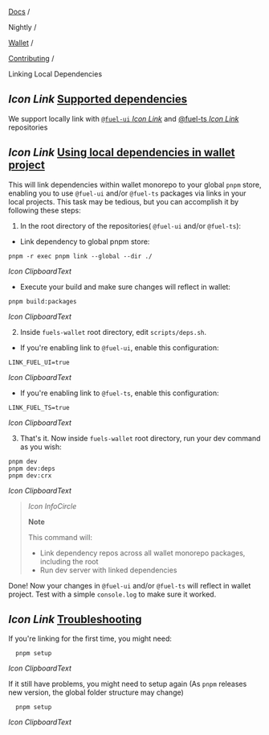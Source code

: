 [Docs](https://docs.fuel.network/) /

Nightly  /

[Wallet](https://docs.fuel.network/docs/nightly/wallet/) /

[Contributing](https://docs.fuel.network/docs/nightly/wallet/contributing/) /

Linking Local Dependencies

## _Icon Link_ [Supported dependencies](https://docs.fuel.network/docs/nightly/wallet/contributing/linking-deps/\#supported-dependencies)

We support locally link with [`@fuel-ui` _Icon Link_](https://github.com/FuelLabs/fuel-ui) and [@fuel-ts _Icon Link_](https://github.com/FuelLabs/fuels-ts) repositories

## _Icon Link_ [Using local dependencies in wallet project](https://docs.fuel.network/docs/nightly/wallet/contributing/linking-deps/\#using-local-dependencies-in-wallet-project)

This will link dependencies within wallet monorepo to your global `pnpm` store, enabling you to use `@fuel-ui` and/or `@fuel-ts` packages via links in your local projects.
This task may be tedious, but you can accomplish it by following these steps:

1. In the root directory of the repositories( `@fuel-ui` and/or `@fuel-ts`):

- Link dependency to global pnpm store:

```fuel_Box fuel_Box-idXKMmm-css
pnpm -r exec pnpm link --global --dir ./
```

_Icon ClipboardText_

- Execute your build and make sure changes will reflect in wallet:

```fuel_Box fuel_Box-idXKMmm-css
pnpm build:packages
```

_Icon ClipboardText_

2. Inside `fuels-wallet` root directory, edit `scripts/deps.sh`.

- If you're enabling link to `@fuel-ui`, enable this configuration:

```fuel_Box fuel_Box-idXKMmm-css
LINK_FUEL_UI=true
```

_Icon ClipboardText_

- If you're enabling link to `@fuel-ts`, enable this configuration:

```fuel_Box fuel_Box-idXKMmm-css
LINK_FUEL_TS=true
```

_Icon ClipboardText_

3. That's it. Now inside `fuels-wallet` root directory, run your dev command as you wish:

```fuel_Box fuel_Box-idXKMmm-css
pnpm dev
pnpm dev:deps
pnpm dev:crx
```

_Icon ClipboardText_

> _Icon InfoCircle_
>
> **Note**
>
> This command will:
>
> - Link dependency repos across all wallet monorepo packages, including the root
> - Run dev server with linked dependencies

Done! Now your changes in `@fuel-ui` and/or `@fuel-ts` will reflect in wallet project. Test with a simple `console.log` to make sure it worked.

## _Icon Link_ [Troubleshooting](https://docs.fuel.network/docs/nightly/wallet/contributing/linking-deps/\#troubleshooting)

If you're linking for the first time, you might need:

```fuel_Box fuel_Box-idXKMmm-css
  pnpm setup
```

_Icon ClipboardText_

If it still have problems, you might need to setup again (As `pnpm` releases new version, the global folder structure may change)

```fuel_Box fuel_Box-idXKMmm-css
  pnpm setup
```

_Icon ClipboardText_